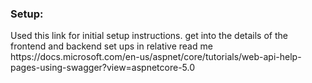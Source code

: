 <h3>Setup:</h3>
Used this link for initial setup instructions. get into the details of the frontend and backend set ups in relative read me
https://docs.microsoft.com/en-us/aspnet/core/tutorials/web-api-help-pages-using-swagger?view=aspnetcore-5.0
